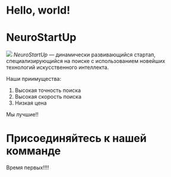 # Hello, world!
# NeuroStartUp
![](https://netology-code.github.io/git-homeworks/introduction/assets/logo.png)
*NeuroStartUp* — динамически развивающийся стартап, специализирующийся на поиске с использованием новейших технологий искусственного интеллекта.

Наши приимущества:

1. Высокая точность поиска
2. Высокая скорость поиска
3. Низкая цена

Мы лучшие!!

# Присоединяйтесь к нашей комманде
Время первых!!!!

